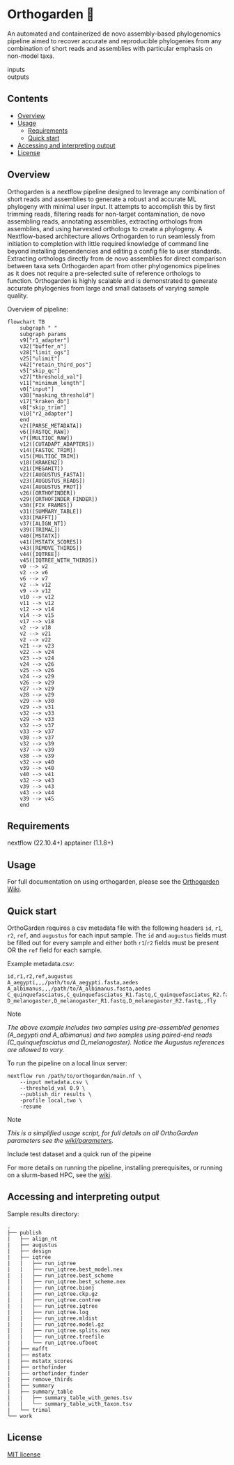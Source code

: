 # Orthogarden :seedling:

An automated and containerized de novo assembly-based phylogenomics pipeline aimed to recover accurate and reproducible phylogenies from any combination of short reads and assemblies with particular emphasis on non-model taxa.

inputs  
outputs  

## Contents
- [Overview](#overview)
- [Usage](#usage)
  - [Requirements](#requirements)
  - [Quick start](#quick-start)
- [Accessing and interpreting output](#accessing-and-interpreting-output)
- [License](#license)

## Overview

Orthogarden is a nextflow pipeline designed to leverage any combination of short reads and assemblies to generate a robust and accurate ML phylogeny with minimal user input. It attempts to accomplish this by first trimming reads, filtering reads for non-target contamination, de novo assembling reads, annotating assemblies, extracting orthologs from assemblies, and using harvested orthologs to create a phylogeny. A Nextflow-based architecture allows Orthogarden to run seamlessly from initiation to completion with little required knowledge of command line beyond installing dependencies and editing a config file to user standards. Extracting orthologs directly from de novo assemblies for direct comparison between taxa sets Orthogarden apart from other phylogenomics pipelines as it does not require a pre-selected suite of reference orthologs to function. Orthogarden is highly scalable and is demonstrated to generate accurate phylogenies from large and small datasets of varying sample quality.

Overview of pipeline:

```mermaid
flowchart TB
    subgraph " "
    subgraph params
    v9["r1_adapter"]
    v32["buffer_n"]
    v28["limit_ogs"]
    v25["ulimit"]
    v42["retain_third_pos"]
    v5["skip_qc"]
    v27["threshold_val"]
    v11["minimum_length"]
    v0["input"]
    v38["masking_threshold"]
    v17["kraken_db"]
    v8["skip_trim"]
    v10["r2_adapter"]
    end
    v2([PARSE_METADATA])
    v6([FASTQC_RAW])
    v7([MULTIQC_RAW])
    v12([CUTADAPT_ADAPTERS])
    v14([FASTQC_TRIM])
    v15([MULTIQC_TRIM])
    v18([KRAKEN2])
    v21([MEGAHIT])
    v22([AUGUSTUS_FASTA])
    v23([AUGUSTUS_READS])
    v24([AUGUSTUS_PROT])
    v26([ORTHOFINDER])
    v29([ORTHOFINDER_FINDER])
    v30([FIX_FRAMES])
    v31([SUMMARY_TABLE])
    v33([MAFFT])
    v37([ALIGN_NT])
    v39([TRIMAL])
    v40([MSTATX])
    v41([MSTATX_SCORES])
    v43([REMOVE_THIRDS])
    v44([IQTREE])
    v45([IQTREE_WITH_THIRDS])
    v0 --> v2
    v2 --> v6
    v6 --> v7
    v2 --> v12
    v9 --> v12
    v10 --> v12
    v11 --> v12
    v12 --> v14
    v14 --> v15
    v17 --> v18
    v2 --> v18
    v2 --> v21
    v2 --> v22
    v21 --> v23
    v22 --> v24
    v23 --> v24
    v24 --> v26
    v25 --> v26
    v24 --> v29
    v26 --> v29
    v27 --> v29
    v28 --> v29
    v29 --> v30
    v29 --> v31
    v32 --> v33
    v29 --> v33
    v32 --> v37
    v33 --> v37
    v30 --> v37
    v32 --> v39
    v37 --> v39
    v38 --> v39
    v32 --> v40
    v39 --> v40
    v40 --> v41
    v32 --> v43
    v39 --> v43
    v43 --> v44
    v39 --> v45
    end
```

## Requirements

nextflow (22.10.4+)
apptainer (1.1.8+)


## Usage

For full documentation on using orthogarden, please see the [Orthogarden Wiki](https://github.com/jacksonhturner/orthogarden/wiki).

## Quick start

OrthoGarden requires a csv metadata file with the following headers `id`,	`r1`,	`r2`,	`ref`, and `augustus` for each input sample. The `id` and `augustus` fields must be filled out for every sample and either both `r1`/`r2` fields must be present OR the `ref` field for each sample.

Example metadata.csv:
```
id,r1,r2,ref,augustus
A_aegypti,,,/path/to/A_aegypti.fasta,aedes
A_albimanus,,,/path/to/A_albimanus.fasta,aedes
C_quinquefasciatus,C_quinquefasciatus_R1.fastq,C_quinquefasciatus_R2.fastq,,aedes
D_melanogaster,D_melanogaster_R1.fastq,D_melanogaster_R2.fastq,,fly
```
> [!NOTE]
> _The above example includes two samples using pre-assembled genomes (A_aegypti and A_albimanus) and two samples using paired-end reads (C_quinquefasciatus and D_melanogaster). Notice the Augustus references are allowed to vary._

To run the pipeline on a local linux server:
```
nextflow run /path/to/orthogarden/main.nf \
    --input metadata.csv \
    --threshold_val 0.9 \
    --publish_dir results \
    -profile local,two \
    -resume
```
> [!NOTE]
> _This is a simplified usage script, for full details on all OrthoGarden parameters see the [wiki/parameters](https://github.com/jacksonhturner/orthogarden/wiki/Parameters)._

Include test dataset and a quick run of the pipeine

For more details on running the pipeline, installing prerequisites, or running on a slurm-based HPC, see the [wiki](https://github.com/jacksonhturner/orthogarden/wiki).

## Accessing and interpreting output

Sample results directory:
```
.
├── publish
|   ├── align_nt
|   ├── augustus
|   ├── design
|   ├── iqtree
|   |   ├── run_iqtree
|   |   ├── run_iqtree.best_model.nex
|   |   ├── run_iqtree.best_scheme
|   |   ├── run_iqtree.best_scheme.nex
|   |   ├── run_iqtree.bionj
|   |   ├── run_iqtree.ckp.gz
|   |   ├── run_iqtree.contree
|   |   ├── run_iqtree.iqtree
|   |   ├── run_iqtree.log
|   |   ├── run_iqtree.mldist
|   |   ├── run_iqtree.model.gz
|   |   ├── run_iqtree.splits.nex
|   |   ├── run_iqtree.treefile
|   |   └── run_iqtree.ufboot
|   ├── mafft
|   ├── mstatx
|   ├── mstatx_scores
|   ├── orthofinder
|   ├── orthofinder_finder
|   ├── remove_thirds
|   ├── summary
|   ├── summary_table
|   |   ├── summary_table_with_genes.tsv
|   |   └── summary_table_with_taxon.tsv
|   └── trimal
└── work
```

## License

<a href="https://github.com/jacksonhturner/orthogarden/blob/master/LICENSE">MIT license</a>
